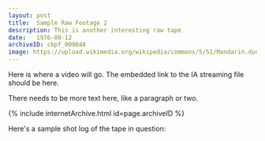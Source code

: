 ```yaml
---
layout: post
title:  Sample Raw Footage 2
description: This is another interesting raw tape
date:   1976-08-12
archiveID: cbpf_000048
image: https://upload.wikimedia.org/wikipedia/commons/5/51/Mandarin.duck.arp.jpg
---
```

Here is where a video will go. The embedded link to the IA streaming file should be here.

There needs to be more text here, like a paragraph or two.

<div class="container">
  <div class="row">
    <div class="col-sm-12 text-center">
      {% include internetArchive.html id=page.archiveID %}
    </div>
  </div>
  <p>Here's a sample shot log of the tape in question:</p>

  <div class="row">
    <div class="col-sm-12 text-center">
      <object height="1000" style="width: 70%" data="{{ site.baseurl }}/assets/pdfs/log-sample.pdf" type='application/pdf'></object>
    <!-- <object style="width: 70%; height: 100%" data="{{ site.baseurl }}/assets/pdfs/log-sample.pdf" type='application/pdf'></object> -->
    </div>
  </div>

</div>
